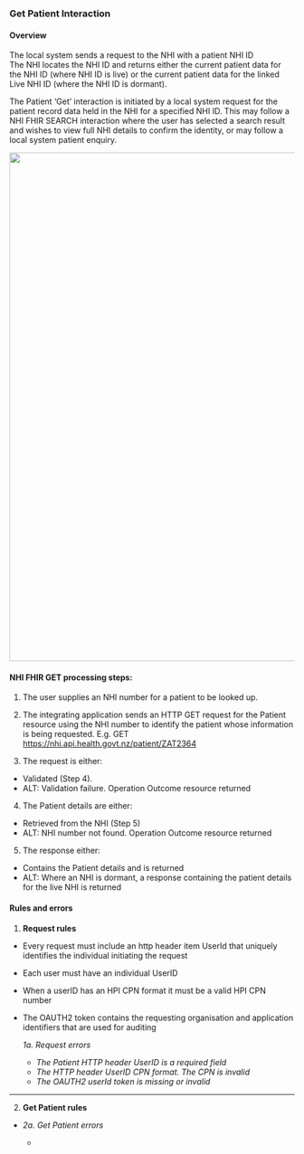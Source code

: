 

### Get Patient Interaction

#### Overview

The local system sends a request to the NHI with a patient NHI ID <br /> The NHI locates the NHI ID and returns either the current patient data for the NHI ID (where NHI ID is live) or the current patient data for the linked Live NHI ID (where the NHI ID is dormant).

The Patient ‘Get’ interaction is initiated by a local system request for the patient record data held in the NHI for a specified NHI ID. This may follow a NHI FHIR SEARCH interaction  where the user has selected a search result and wishes to view full NHI details to confirm the identity, or may follow a local system patient enquiry.  


<img style="width:900px; float:none" src="NHI FHIR GET.png"/>


#### **NHI FHIR GET processing steps:**
 
1. The user supplies an NHI number for a patient to be looked up.<br />

2. The integrating application sends an HTTP GET request for the Patient resource using the NHI number to identify the patient whose information is being requested. E.g. GET https://nhi.api.health.govt.nz/patient/ZAT2364<br />

3. The request is either:<br />
 * Validated (Step 4).<br />
 * ALT: Validation failure. Operation Outcome resource returned<br />
 
4. The Patient details are either:<br />
 * Retrieved from the NHI (Step 5)<br />
 * ALT: NHI number not found. Operation Outcome resource returned<br />
 
5. The response either:<br />
 * Contains the Patient details and is returned<br />
 * ALT: Where an NHI is dormant, a response containing the patient details for the live NHI is returned

#### Rules and errors

1. **Request rules**
 * Every request must include an http header item UserId that uniquely identifies the individual initiating the request
 * Each user must have an individual UserID
 * When a userID has an HPI CPN format it must be a valid HPI CPN number
 * The OAUTH2 token contains the requesting organisation and application identifiers that are used for auditing

      _1a. Request errors_
      * _The Patient HTTP header UserID is a required field_
      * _The HTTP header UserID CPN format. The CPN is invalid_
      * _The OAUTH2 userId token is missing or invalid_
 
---

2.	**Get Patient rules**

 * 
      _2a. Get Patient errors_

      * 
